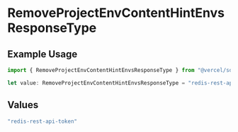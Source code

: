 # RemoveProjectEnvContentHintEnvsResponseType

## Example Usage

```typescript
import { RemoveProjectEnvContentHintEnvsResponseType } from "@vercel/sdk/models/operations/removeprojectenv.js";

let value: RemoveProjectEnvContentHintEnvsResponseType = "redis-rest-api-token";
```

## Values

```typescript
"redis-rest-api-token"
```